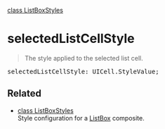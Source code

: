 [class ListBoxStyles](ListBoxStyles.md)

# selectedListCellStyle

> The style applied to the selected list cell.

<pre class="docgen_signature">selectedListCellStyle: UICell.StyleValue;</pre>

## Related

- [<!--{ref:class}-->class ListBoxStyles](ListBoxStyles.md) \
    Style configuration for a [ListBox](ListBox.md) composite.
